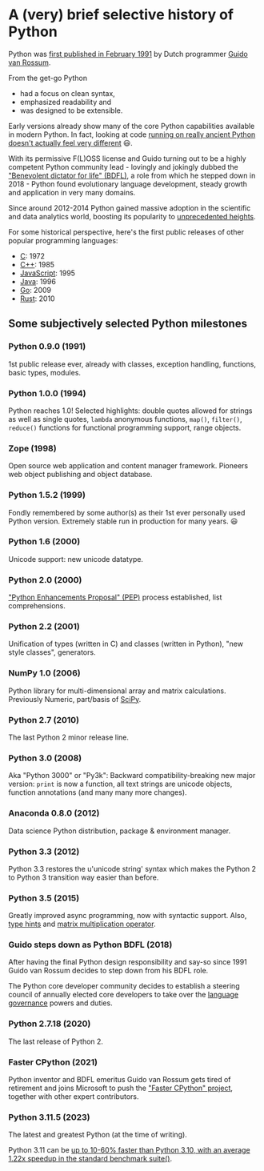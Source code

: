 # A (very) brief selective history of Python

Python was [first published in February 1991](https://raw.githubusercontent.com/python/cpython/master/Misc/HISTORY) by Dutch programmer [Guido van Rossum](https://en.wikipedia.org/wiki/Guido_van_Rossum).

From the get-go Python

 - had a focus on clean syntax,
 - emphasized readability and
 - was designed to be extensible.

Early versions already show many of the core Python capabilities available in
modern Python. In fact, looking at code [running on really ancient Python
doesn't actually feel very different](
http://www.dalkescientific.com/writings/diary/archive/2009/03/27/python_0_9_1p1.html) :smiley:.

With its permissive F(L)OSS license and Guido turning out to be a highly
competent Python community lead - lovingly and jokingly dubbed the
["Benevolent dictator for life" (BDFL)](https://en.wikipedia.org/wiki/Benevolent_dictator_for_life), a role from which he stepped down in 2018 - Python found
evolutionary language development, steady growth and application in very many
domains.

Since around 2012-2014 Python gained massive adoption in the scientific and 
data analytics world, boosting its popularity to [unprecedented heights](why-python.md#it-is-widely-used-usage-is-growing-rapidly).

For some historical perspective, here's the first public releases of other popular programming languages:

 - [C](https://en.wikipedia.org/wiki/C_(programming_language)): 1972
 - [C++](https://en.wikipedia.org/wiki/The_C%2B%2B_Programming_Language): 1985
 - [JavaScript](https://en.wikipedia.org/wiki/JavaScript): 1995
 - [Java](https://web.archive.org/web/20070310235103/http://www.sun.com/smi/Press/sunflash/1996-01/sunflash.960123.10561.xml): 1996
 - [Go](https://en.wikipedia.org/wiki/Go_(programming_language)): 2009
 - [Rust](https://en.wikipedia.org/wiki/Rust_(programming_language)): 2010


## Some subjectively selected Python milestones

### Python 0.9.0 (1991)
1st public release ever, already with classes, exception handling, functions,
basic types, modules.

### Python 1.0.0 (1994)
Python reaches 1.0! Selected highlights: double quotes allowed for strings as well as single quotes, `lambda` anonymous functions, `map()`, `filter()`, `reduce()` functions for functional programming support, range objects.

### Zope (1998)
Open source web application and content manager framework. Pioneers web object
publishing and object database.

### Python 1.5.2 (1999)
Fondly remembered by some author(s) as their 1st ever personally used Python version. Extremely stable run in production for many years. :smiley:

### Python 1.6 (2000)
Unicode support: new unicode datatype.

### Python 2.0 (2000)
["Python Enhancements Proposal" (PEP)](https://www.python.org/dev/peps/pep-0001/)
process established, list comprehensions. 

### Python 2.2 (2001)
Unification of types (written in C) and classes (written in Python), "new style
classes", generators.

### NumPy 1.0 (2006)
Python library for multi-dimensional array and matrix calculations. Previously
Numeric, part/basis of [SciPy](https://en.wikipedia.org/wiki/SciPy).

### Python 2.7 (2010)
The last Python 2 minor release line.

### Python 3.0 (2008)
Aka "Python 3000" or "Py3k": Backward compatibility-breaking new major version:
`print` is now a function, all text strings are unicode objects, function
annotations (and many many more changes).

### Anaconda 0.8.0 (2012)
Data science Python distribution, package & environment manager.

### Python 3.3 (2012)
Python 3.3 restores the u'unicode string' syntax which makes the Python 2 to
Python 3 transition way easier than before.

### Python 3.5 (2015)
Greatly improved async programming, now with syntactic support. Also, [type
hints](https://docs.python.org/3/whatsnew/3.5.html#pep-484-type-hints) and
[matrix multiplication
operator](https://docs.python.org/3/whatsnew/3.5.html#pep-465-a-dedicated-infix-operator-for-matrix-multiplication).

### Guido steps down as Python BDFL (2018)
After having the final Python design responsibility and say-so since 1991 Guido
van Rossum decides to step down from his BDFL role.

The Python core developer community decides to establish a steering council of
annually elected core developers to take over the [language
governance](https://peps.python.org/pep-0013/) powers and duties.

### Python 2.7.18 (2020)
The last release of Python 2.

### Faster CPython (2021)
Python inventor and BDFL emeritus Guido van Rossum gets tired of retirement and
joins Microsoft to push the ["Faster CPython"
project](https://github.com/faster-cpython/ideas/blob/main/FasterCPythonDark.pdf),
together with other expert contributors.

### Python 3.11.5 (2023)
The latest and greatest Python (at the time of writing).

Python 3.11 can be [up to 10-60% faster than Python 3.10, with an average
1.22x speedup in the standard benchmark
suite()](https://www.python.org/downloads/release/python-3115/).
